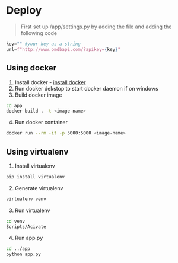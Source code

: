 # Deploy

> First set up /app/settings.py by adding the file and adding the following code

```python
key="" #your key as a string
url=f"http://www.omdbapi.com/?apikey={key}"
```

## Using docker

1. Install docker - [install docker](https://docs.docker.com/get-docker/)
2. Run docker dekstop to start docker daemon if on windows
3. Build docker image

```bash
cd app
docker build . -t <image-name>
```

4. Run docker container

```bash
docker run --rm -it -p 5000:5000 <image-name>
```

## Using virtualenv

1. Install virtualenv

```bash
pip install virtualenv
```

2. Generate virtualenv

```bash
virtualenv venv
```

3. Run virtualenv

```bash
cd venv
Scripts/Acivate
```

4. Run app.py

```bash
cd ../app
python app.py
```
